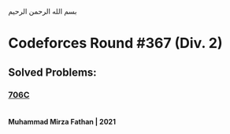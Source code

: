 بسم الله الرحمن الرحيم
<br />
# Codeforces Round #367 (Div. 2)
## Solved Problems:
### [706C](linhttps://codeforces.com/problemset/problem/706/C) <br/><br/>
**Muhammad Mirza Fathan | 2021**
